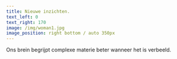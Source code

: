 ```yaml
---
title: Nieuwe inzichten.
text_left: 0
text_right: 170
image: /img/woman1.jpg
image_position: right bottom / auto 350px
---
```


Ons brein begrijpt complexe materie beter wanneer het is verbeeld.